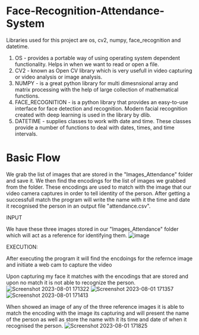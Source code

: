 # Face-Recognition-Attendance-System

Libraries used for this project are os, cv2, numpy, face_recognition and datetime.
1. OS -  provides a portable way of using operating system dependent functionality. Helps in when we want to read or open a file.
2. CV2 - known as Open CV library which is very usefull in video capturing or video analysis or image analysis.
3. NUMPY - is a great python library for multi dimesnsional array and matrix processing with the help of large collection of mathematical functions.
4. FACE_RECOGNITION -  is a python library that provides an easy-to-use interface for face detection and recognition. Modern facial recognition created with deep learning is used in the library by dlib.
5. DATETIME -  supplies classes to work with date and time. These classes provide a number of functions to deal with dates, times, and time intervals.

# Basic Flow

We grab the list of images that are stored in the "Images_Attendance" folder and save it. We then find the encodings for the list of images we grabbed from the folder. These encodings are used to match with the image that our video camera captures in order to tell identity of the person. After getting a successfull match the program will write the name with it the time and date it recognised the person in an output file "attendance.csv".

INPUT

We have these three images stored in our "Images_Attendance" folder which will act as a reference for identifying them.
![image](https://github.com/AshleyTirkey/Face-Recognition-Attendance-System/assets/87265518/40964446-11f0-40e9-8fef-eeac61f31c97)

EXECUTION:

After executing the program it will find the encdoings for the refernce image and initiate a web cam to capture the video



Upon capturing my face it matches with the encodings that are stored and upon no match it is not able to recognize the person.
![Screenshot 2023-08-01 171322](https://github.com/AshleyTirkey/Face-Recognition-Attendance-System/assets/87265518/48de5fa6-f4b1-43c6-98cd-9a80f476e01e)
![Screenshot 2023-08-01 171357](https://github.com/AshleyTirkey/Face-Recognition-Attendance-System/assets/87265518/94324a77-dd56-425c-a8af-94529535c042)
![Screenshot 2023-08-01 171413](https://github.com/AshleyTirkey/Face-Recognition-Attendance-System/assets/87265518/0545f378-ecb6-4d57-8981-3b78f9f20ac8)


When showed an image of any of the three reference images it is able to match the encoding with the image its capturing and will present the name of the person as well as store the name with it its time and date of when it recognised the person.
![Screenshot 2023-08-01 171825](https://github.com/AshleyTirkey/Face-Recognition-Attendance-System/assets/87265518/a6a02bcc-e4a4-41f7-ad57-5e4f67312c90)

